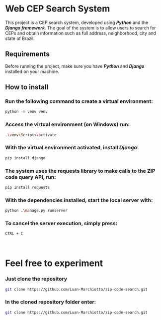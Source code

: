 # Web CEP Search System

This project is a CEP search system, developed using ***Python*** and the ***Django framework***. The goal of the system is to allow users to search for CEPs and obtain information such as full address, neighborhood, city and state of Brazil.

## Requirements

Before running the project, make sure you have ***Python*** and ***Django*** installed on your machine.

## How to install    

### Run the following command to create a virtual environment:
```bash
python -m venv venv
```

### Access the virtual environment (on Windows) run:
```bash
.\venv\Scripts\activate
```

### With the virtual environment activated, install ***Django***:
```bash
pip install django
```

### The system uses the requests library to make calls to the ZIP code query API, run: 
```bash
pip install requests
```

### With the dependencies installed, start the local server with:
```bash
python .\manage.py runserver
```

### To cancel the server execution, simply press:
```bash
CTRL + C
```
<br>

# Feel free to experiment
### Just clone the repository
```bash
git clone https://github.com/Luan-Marchiotto/zip-code-search.git
```
### In the cloned repository folder enter:
```bash
git clone https://github.com/Luan-Marchiotto/zip-code-search.git
```
